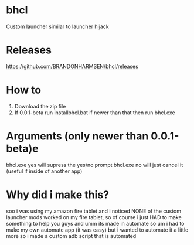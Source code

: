 # bhcl
Custom launcher similar to launcher hijack
# Releases
https://github.com/BRANDONHARMSEN/bhcl/releases
# How to
1. Download the zip file
2. If 0.0.1-beta run installbhcl.bat if newer than that then run bhcl.exe
# Arguments (only newer than 0.0.1-beta)e
bhcl.exe yes will supress the yes/no prompt
bhcl.exe no will just cancel it (useful if inside of another app)
# Why did i make this?
soo i was using my amazon fire tablet and i noticed NONE of the custom launcher mods worked on my fire tablet, so of course i just HAD to make something to help you guys and umm its made in automate so um i had to make my own automate app (it was easy) but i wanted to automate it a little more so i made a custom adb script that is automated

